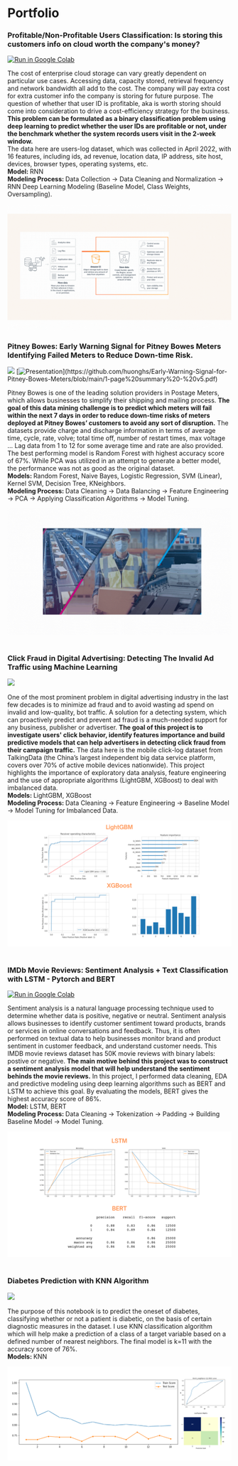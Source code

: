 # Portfolio


### Profitable/Non-Profitable Users Classification: Is storing this customers info on cloud worth the company's money?

[![Run in Google Colab](https://img.shields.io/badge/Colab-Run_in_Google_Colab-blue?logo=Google&logoColor=FDBA18)](https://colab.research.google.com/drive/1wQYXufCnR6DIdIRk7SyKkHd08eclTFY_#scrollTo=tT2zh4o3_WJj)

The cost of enterprise cloud storage can vary greatly dependent on particular use cases. Accessing data, capacity stored, retrieval frequency and network bandwidth all add to the cost. The company will pay extra cost for extra customer info the company is storing for future purpose. The question of whether that user ID is profitable, aka is worth storing should come into consideration to drive a cost-efficiency strategy for the business. <b>This problem can be formulated as a binary classification problem using deep learning to predict whether the user IDs are profitable or not, under the benchmark whether the system records users visit in the 2-week window.</b> <br /> 
The data here are users-log dataset, which was collected in April 2022, with 16 features, including ids, ad revenue, location data, IP address, site host, devices, browser types, operating systems, etc. <br /> 
<b> Model: </b> RNN <br /> 
<b> Modeling Process: </b> Data Collection -> Data Cleaning and Normalization -> RNN Deep Learning Modeling (Baseline Model, Class Weights, Oversampling).

<center><img src="/images/users-classification.gif"/></center>


### Pitney Bowes: Early Warning Signal for Pitney Bowes Meters Identifying Failed Meters to Reduce Down-time Risk.

[![](https://img.shields.io/badge/Jypyter-Open_Notebook-EE4C2C?logo=Jupyter)](https://github.com/huonghs/Early-Warning-Signal-for-Pitney-Bowes-Meters/blob/main/Final_Report.ipynb) [![Presentation](https://img.shields.io/badge/Presentation-salmon?)](https://github.com/huonghs/Early-Warning-Signal-for-Pitney-Bowes-Meters/blob/main/1-page%20summary%20-%20v5.pdf)

Pitney Bowes is one of the leading solution providers in Postage Meters, which allows businesses to simplify their shipping and mailing process. <b>The goal of this data mining challenge is to predict which meters will fail within the next 7 days in order to reduce down-time risks of meters deployed at Pitney Bowes’ customers to avoid any sort of disruption.</b> The datasets provide charge and discharge information in terms of average time, cycle, rate, volve; total time off, number of restart times, max voltage … Lag data from 1 to 12 for some average time and rate are also provided.<br /> 
The best performing model is Random Forest with highest accuracy score of 67%. While PCA was utilized in an attempt to generate a better model, the performance was not as good as the original dataset.<br /> 
<b> Models: </b> Random Forest, Naive Bayes, Logistic Regression, SVM (Linear), Kernel SVM, Decision Tree, KNeighbors.<br />
<b> Modeling Process: </b> Data Cleaning -> Data Balancing -> Feature Engineering -> PCA -> Applying Classification Algorithms -> Model Tuning.<br />

<center><img src="/images/pitneybowes-gif2.gif"/></center><br /> 


### Click Fraud in Digital Advertising: Detecting The Invalid Ad Traffic using Machine Learning

[![](https://img.shields.io/badge/Jypyter-Open_Notebook-EE4C2C?logo=Jupyter)](https://github.com/huonghs/adclickfraud/blob/main/Ad_Click_Fraud_Project%20(1).ipynb) 

One of the most prominent problem in digital advertising industry in the last few decades is to minimize ad fraud and to avoid wasting ad spend on invalid and low-quality, bot traffic. A solution for a detecting system, which can proactively predict and prevent ad fraud is a much-needed support for any business, publisher or advertiser. <b>The goal of this project is to investigate users' click behavior, identify features importance and build predictive models that can help advertisers in detecting click fraud from their campaign traffic.</b> The data here is the mobile click-log dataset from TalkingData (the China’s largest independent big data service platform, covers over 70% of active mobile devices nationwide). This project highlights the importance of exploratory data analysis, feature engineering and the use of appropriate algorithms (LightGBM, XGBoost) to deal with imbalanced data.<br />
<b> Models: </b> LightGBM, XGBoost<br />
<b> Modeling Process: </b> Data Cleaning -> Feature Engineering -> Baseline Model -> Model Tuning for Imbalanced Data.<br />

<center><img src="/images/clickfraud-pic5.png"/></center><br />


### IMDb Movie Reviews: Sentiment Analysis + Text Classification with LSTM - Pytorch and BERT

[![Run in Google Colab](https://img.shields.io/badge/Colab-Run_in_Google_Colab-blue?logo=Google&logoColor=FDBA18)](https://colab.research.google.com/drive/1CdSIU5Pn8ojJGegx501UcQNykBy7WbkO#scrollTo=bcSGpPdppzat)

Sentiment analysis is a natural language processing technique used to determine whether data is positive, negative or neutral. Sentiment analysis allows
businesses to identify customer sentiment toward products, brands or services in online conversations and feedback. Thus, it is often performed on textual data to help businesses monitor brand and product sentiment in customer feedback, and understand customer needs. This IMDB movie reviews dataset has 50K movie reviews with binary labels: postive or negative. <b>The main motive behind this project was to construct a sentiment analysis model that will help understand the sentiment behinds the movie reviews.</b> In this project, I performed data cleaning, EDA and predictive modeling using deep learning algorithms such as BERT and LSTM to achieve this goal. By evaluating the models, BERT gives the highest accuracy score of 86%.<br />
<b> Model: </b> LSTM, BERT<br />
<b> Modeling Process: </b> Data Cleaning -> Tokenization -> Padding -> Building Baseline Model -> Model Tuning.<br />

<center><img src="/images/Imdb-pic3.png"/></center><br />

### Diabetes Prediction with KNN Algorithm

[![](https://img.shields.io/badge/Jypyter-Open_Notebook-EE4C2C?logo=Jupyter)](https://github.com/huonghs/PIMAIndiansDiabetesData-EDA-KNNModeling/blob/main/Diabetes-EDA%20and%20KNN%20Modeling.ipynb) 

The purpose of this notebook is to predict the oneset of diabetes, classifying whether or not a patient is diabetic, on the basis of certain diagnostic measures in the dataset. I use KNN classification algorithm which will help make a prediction of a class of a target variable based on a defined number of nearest neighbors. The final model is k=11 with the accuracy score of 76%.<br />
<b> Models: </b> KNN<br />

<center><img src="/images/knn-pic4 (1).png"/></center>


